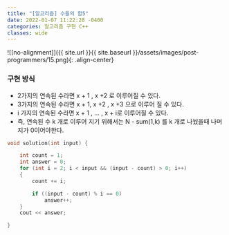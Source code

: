 ```yaml
---
title: "[알고리즘] 수들의 합5"
date: 2022-01-07 11:22:28 -0400
categories: 알고리즘 구현 C++
classes: wide
---
```


![[no-alignment]]({{ site.url }}{{ site.baseurl }}/assets/images/post-programmers/15.png){: .align-center}

### 구현 방식

- 2가지의 연속된 수라면 x + 1 , x +2 로 이루어질 수 있다.
- 3가지의 연속된 수라면 x + 1, x +2 , x +3 으로 이루어 질 수 있다.
- i 가지의 연속된 수라면 x + 1 , ... , x + i로 이루어질 수 있다.
- 즉, 연속된 수 k 개로 이루어 지기 위해서는 N - sum(1,k) 를 k 개로 나눴을때 나머지가 0이어야한다.

```cpp
void solution(int input) {

    int count = 1;
    int answer = 0;
    for (int i = 2; i < input && (input - count) > 0; i++)
    {
        count += i;

        if ((input - count) % i == 0)
            answer++;
    }
    cout << answer;

}
```